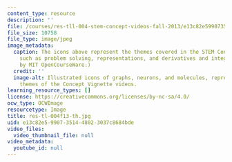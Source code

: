 ```yaml
---
content_type: resource
description: ''
file: /courses/res-tll-004-stem-concept-videos-fall-2013/e13c82e59907351448023037c8684bde_res-tl-004f13-th.jpg
file_size: 10758
file_type: image/jpeg
image_metadata:
  caption: The icons above represent the themes covered in the STEM Concept Videos,
    such as problem solving, representations, and derivatives and integrals. (Image
    by MIT OpenCourseWare.)
  credit: ''
  image-alt: Illustrated icons of graphs, neurons, and molecules, representing the
    themes of the Concept Vignette videos.
learning_resource_types: []
license: https://creativecommons.org/licenses/by-nc-sa/4.0/
ocw_type: OCWImage
resourcetype: Image
title: res-tl-004f13-th.jpg
uid: e13c82e5-9907-3514-4802-3037c8684bde
video_files:
  video_thumbnail_file: null
video_metadata:
  youtube_id: null
---
```

